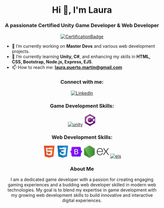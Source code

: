 <h1 align="center">Hi 👋, I'm Laura</h1>
<h3 align="center">A passionate Certified Unity Game Developer & Web Developer</h3>

<p align="center">
  <a href="https://www.credly.com/badges/4c39f8fc-8ae0-4baa-ae28-0ae7df716b76" rel="nofollow">
    <img src="https://certiport.pearsonvue.com/Certifications/Unity/Certified-User/Badging/certified-user.png" alt="CertificationBadge" style="height: 65px; max-width: 100%;" align="center">
  </a>
</p>

- 🔭 I’m currently working on **Master Devs** and various web development projects.
- 🌱 I’m currently learning **Unity, C#**, and enhancing my skills in **HTML, CSS, Bootstrap, Node.js, Express, EJS**.
- 📫 How to reach me: **[laura.puerto.martin@gmail.com](mailto:laura.puerto.martin@gmail.com)**

<h3 align="center">Connect with me:</h3>
<p align="center">
  <a href="https://linkedin.com/in/laura-puerto-dev" target="blank">
    <img align="center" src="https://raw.githubusercontent.com/rahuldkjain/github-profile-readme-generator/master/src/images/icons/Social/linked-in-alt.svg" alt="LinkedIn" height="30" width="40" />
  </a>
</p>

<h3 align="center">Game Development Skills:</h3>
<p align="center">
  <a href="https://unity.com/" target="_blank" rel="noreferrer"><img src="https://www.vectorlogo.zone/logos/unity3d/unity3d-icon.svg" alt="unity" width="40" height="40"/></a>
  <a href="https://www.w3schools.com/cs/" target="_blank" rel="noreferrer"><img src="https://raw.githubusercontent.com/devicons/devicon/master/icons/csharp/csharp-original.svg" alt="csharp" width="40" height="40"/></a>
</p>

<h3 align="center">Web Development Skills:</h3>
<p align="center">
  <a href="https://www.w3.org/html/" target="_blank" rel="noreferrer"><img src="https://raw.githubusercontent.com/devicons/devicon/master/icons/html5/html5-original.svg" alt="html5" width="40" height="40"/></a>
  <a href="https://www.w3.org/Style/CSS/" target="_blank" rel="noreferrer"><img src="https://raw.githubusercontent.com/devicons/devicon/master/icons/css3/css3-original.svg" alt="css3" width="40" height="40"/></a>
  <a href="https://getbootstrap.com/" target="_blank" rel="noreferrer"><img src="https://raw.githubusercontent.com/devicons/devicon/master/icons/bootstrap/bootstrap-original.svg" alt="bootstrap" width="40" height="40"/></a>
  <a href="https://nodejs.org/" target="_blank" rel="noreferrer"><img src="https://raw.githubusercontent.com/devicons/devicon/master/icons/nodejs/nodejs-original.svg" alt="nodejs" width="40" height="40"/></a>
  <a href="https://expressjs.com/" target="_blank" rel="noreferrer"><img src="https://raw.githubusercontent.com/devicons/devicon/master/icons/express/express-original.svg" alt="express" width="40" height="40"/></a>
  <a href="https://ejs.co/" target="_blank" rel="noreferrer"><img src="https://img.shields.io/badge/EJS-000000?style=for-the-badge&logo=ejs&logoColor=white" alt="ejs" width="40" height="40"/></a>
</p>

<h3 align="center">About Me</h3>
<p align="center">
  I am a dedicated game developer with a passion for creating engaging gaming experiences and a budding web developer skilled in modern web technologies. My goal is to blend my expertise in game development with my growing web development skills to build innovative and interactive digital experiences.
</p>
